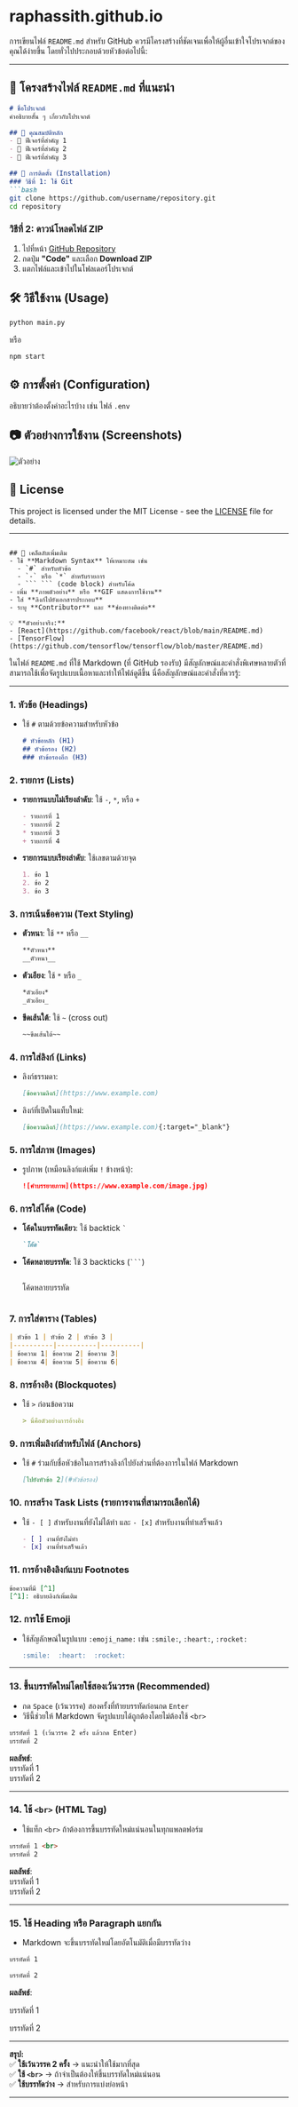 # raphassith.github.io

การเขียนไฟล์ `README.md` สำหรับ GitHub ควรมีโครงสร้างที่ชัดเจนเพื่อให้ผู้อื่นเข้าใจโปรเจกต์ของคุณได้ง่ายขึ้น โดยทั่วไปประกอบด้วยหัวข้อต่อไปนี้:  

---

## 📝 โครงสร้างไฟล์ `README.md` ที่แนะนำ  
```md
# ชื่อโปรเจกต์  
คำอธิบายสั้น ๆ เกี่ยวกับโปรเจกต์  

## 📌 คุณสมบัติหลัก  
- 🔹 ฟีเจอร์ที่สำคัญ 1  
- 🔹 ฟีเจอร์ที่สำคัญ 2  
- 🔹 ฟีเจอร์ที่สำคัญ 3  

## 🚀 การติดตั้ง (Installation)  
### วิธีที่ 1: ใช้ Git  
```bash
git clone https://github.com/username/repository.git
cd repository
```
### วิธีที่ 2: ดาวน์โหลดไฟล์ ZIP  
1. ไปที่หน้า [GitHub Repository](https://github.com/username/repository)  
2. กดปุ่ม **"Code"** และเลือก **Download ZIP**  
3. แตกไฟล์และเข้าไปในโฟลเดอร์โปรเจกต์  

## 🛠 วิธีใช้งาน (Usage)  
```bash
python main.py
```
หรือ  
```bash
npm start
```

## ⚙️ การตั้งค่า (Configuration)  
อธิบายว่าต้องตั้งค่าอะไรบ้าง เช่น ไฟล์ `.env`  

## 📷 ตัวอย่างการใช้งาน (Screenshots)  
![ตัวอย่าง](https://via.placeholder.com/600x300)  

## 📝 License  
This project is licensed under the MIT License - see the [LICENSE](LICENSE) file for details.  

---
```

## 🎯 เคล็ดลับเพิ่มเติม  
- ใช้ **Markdown Syntax** ให้เหมาะสม เช่น  
  - `#` สำหรับหัวข้อ  
  - `-` หรือ `*` สำหรับรายการ  
  - ``` ``` (code block) สำหรับโค้ด  
- เพิ่ม **ภาพตัวอย่าง** หรือ **GIF แสดงการใช้งาน**  
- ใส่ **ลิงก์ไปยังเอกสารประกอบ**  
- ระบุ **Contributor** และ **ช่องทางติดต่อ**  

💡 **ตัวอย่างจริง:**  
- [React](https://github.com/facebook/react/blob/main/README.md)  
- [TensorFlow](https://github.com/tensorflow/tensorflow/blob/master/README.md)  

```

ในไฟล์ `README.md` ที่ใช้ Markdown (ที่ GitHub รองรับ) มีสัญลักษณ์และคำสั่งพิเศษหลายตัวที่สามารถใช้เพื่อจัดรูปแบบเนื้อหาและทำให้ไฟล์ดูดีขึ้น นี่คือสัญลักษณ์และคำสั่งที่ควรรู้:

---

### 1. **หัวข้อ (Headings)**
- ใช้ `#` ตามด้วยข้อความสำหรับหัวข้อ
  ```md
  # หัวข้อหลัก (H1)
  ## หัวข้อรอง (H2)
  ### หัวข้อรองอีก (H3)
  ```

### 2. **รายการ (Lists)**
- **รายการแบบไม่เรียงลำดับ**: ใช้ `-`, `*`, หรือ `+`
  ```md
  - รายการที่ 1
  - รายการที่ 2
  * รายการที่ 3
  + รายการที่ 4
  ```
- **รายการแบบเรียงลำดับ**: ใช้เลขตามด้วยจุด
  ```md
  1. ข้อ 1
  2. ข้อ 2
  3. ข้อ 3
  ```

### 3. **การเน้นข้อความ (Text Styling)**
- **ตัวหนา**: ใช้ `**` หรือ `__`
  ```md
  **ตัวหนา**
  __ตัวหนา__
  ```
- **ตัวเอียง**: ใช้ `*` หรือ `_`
  ```md
  *ตัวเอียง*
  _ตัวเอียง_
  ```
- **ขีดเส้นใต้**: ใช้ `~` (cross out)
  ```md
  ~~ขีดเส้นใต้~~
  ```

### 4. **การใส่ลิงก์ (Links)**
- ลิงก์ธรรมดา:
  ```md
  [ข้อความลิงก์](https://www.example.com)
  ```
- ลิงก์ที่เปิดในแท็บใหม่:
  ```md
  [ข้อความลิงก์](https://www.example.com){:target="_blank"}
  ```

### 5. **การใส่ภาพ (Images)**
- รูปภาพ (เหมือนลิงก์แต่เพิ่ม `!` ข้างหน้า):
  ```md
  ![คำบรรยายภาพ](https://www.example.com/image.jpg)
  ```

### 6. **การใส่โค้ด (Code)**
- **โค้ดในบรรทัดเดียว**: ใช้ backtick `` ` ``
  ```md
  `โค้ด`
  ```
- **โค้ดหลายบรรทัด**: ใช้ 3 backticks (```` ``` ````)
  ```md
  ```
  โค้ดหลายบรรทัด
  ```
  ```

### 7. **การใส่ตาราง (Tables)**
```md
| หัวข้อ 1 | หัวข้อ 2 | หัวข้อ 3 |
|----------|----------|----------|
| ข้อความ 1| ข้อความ 2| ข้อความ 3|
| ข้อความ 4| ข้อความ 5| ข้อความ 6|
```

### 8. **การอ้างอิง (Blockquotes)**
- ใช้ `>` ก่อนข้อความ
  ```md
  > นี่คือตัวอย่างการอ้างอิง
  ```

### 9. **การเพิ่มลิงก์สำหรับไฟล์ (Anchors)**
- ใช้ `#` ร่วมกับชื่อหัวข้อในการสร้างลิงก์ไปยังส่วนที่ต้องการในไฟล์ Markdown
  ```md
  [ไปยังหัวข้อ 2](#หัวข้อรอง)
  ```

### 10. **การสร้าง Task Lists (รายการงานที่สามารถเลือกได้)**
- ใช้ `- [ ]` สำหรับงานที่ยังไม่ได้ทำ และ `- [x]` สำหรับงานที่ทำเสร็จแล้ว
  ```md
  - [ ] งานที่ยังไม่ทำ
  - [x] งานที่ทำเสร็จแล้ว
  ```

### 11. **การอ้างอิงลิงก์แบบ Footnotes**
```md
ข้อความที่มี [^1]  
[^1]: อธิบายลิงก์เพิ่มเติม
```

### 12. **การใช้ Emoji**
- ใช้สัญลักษณ์ในรูปแบบ `:emoji_name:` เช่น `:smile:`, `:heart:`, `:rocket:`
  ```md
  :smile:  :heart:  :rocket:
  ```

---

### 13. **ขึ้นบรรทัดใหม่โดยใช้สองเว้นวรรค (Recommended)**
- กด `Space` (เว้นวรรค) สองครั้งที่ท้ายบรรทัดก่อนกด `Enter`
- วิธีนี้ช่วยให้ Markdown จัดรูปแบบได้ถูกต้องโดยไม่ต้องใช้ `<br>`

```md
บรรทัดที่ 1 (เว้นวรรค 2 ครั้ง แล้วกด Enter)  
บรรทัดที่ 2
```
**ผลลัพธ์**:  
บรรทัดที่ 1  
บรรทัดที่ 2  

---

### 14. **ใช้ `<br>` (HTML Tag)**
- ใช้แท็ก `<br>` ถ้าต้องการขึ้นบรรทัดใหม่แน่นอนในทุกแพลตฟอร์ม

```md
บรรทัดที่ 1 <br>
บรรทัดที่ 2
```
**ผลลัพธ์**:  
บรรทัดที่ 1  
บรรทัดที่ 2  

---

### 15. **ใช้ Heading หรือ Paragraph แยกกัน**
- Markdown จะขึ้นบรรทัดใหม่โดยอัตโนมัติเมื่อมีบรรทัดว่าง

```md
บรรทัดที่ 1

บรรทัดที่ 2
```
**ผลลัพธ์**:

บรรทัดที่ 1  

บรรทัดที่ 2  

---

**สรุป:**  
✅ **ใช้เว้นวรรค 2 ครั้ง** → แนะนำให้ใช้มากที่สุด  
✅ **ใช้ `<br>`** → ถ้าจำเป็นต้องให้ขึ้นบรรทัดใหม่แน่นอน  
✅ **ใช้บรรทัดว่าง** → สำหรับการแบ่งย่อหน้า

---
